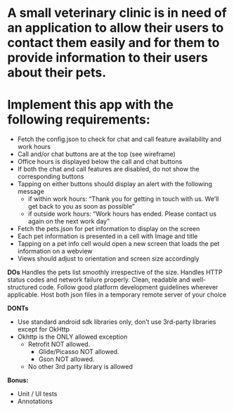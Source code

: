# A small veterinary clinic is in need of an application to allow their users to contact them easily and for them to provide information to their users about their pets. 
# Implement this app with the following requirements:

- Fetch the config.json to check for chat and call feature availability and work hours
- Call and/or chat buttons are at the top (see wireframe)
- Office hours is displayed below the call and chat buttons
- If both the chat and call features are disabled, do not show the corresponding buttons
- Tapping on either buttons should display an alert with the following message
	- if within work hours: “Thank you for getting in touch with us. We’ll get back to you as soon as possible”
	- if outside work hours: “Work hours has ended. Please contact us again on the next work day”
- Fetch the pets.json for pet information to display on the screen
- Each pet information is presented in a cell with Image and title
- Tapping on a pet info cell would open a new screen that loads the pet information on a webview
- Views should adjust to orientation and screen size accordingly


**DOs**
	Handles the pets list smoothly irrespective of the size.
	Handles HTTP status codes and network failure properly.
	Clean, readable and well-structured code.
	Follow good platform development guidelines wherever applicable.
	Host both json files in a temporary remote server of your choice


**DONTs**
- Use standard android sdk libraries only, don’t use 3rd-party libraries except for OkHttp
- Okhttp is the ONLY allowed exception
  - Retrofit NOT allowed.
	- Glide/Picasso NOT allowed.
	- Gson NOT allowed.
  - No other 3rd party library is allowed

**Bonus:**
  - Unit / UI tests
  - Annotations
